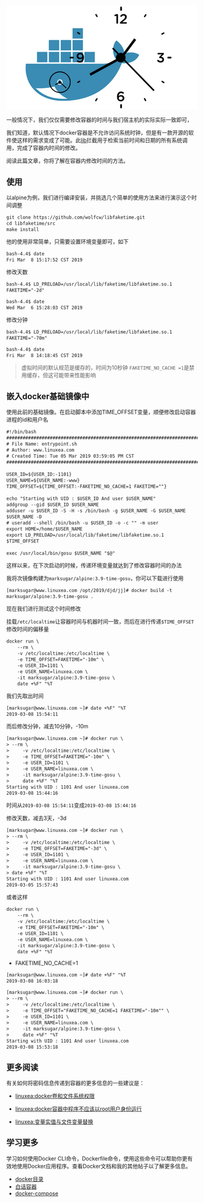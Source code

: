 ![20190308-a](../img/20190308-a.png)

一般情况下，我们仅仅需要修改容器的时间与我们宿主机的实际实际一致即可，

我们知道，默认情况下docker容器是不允许访问系统时钟，但是有一款开源的软件使这样的需求变成了可能。此[lib](https://github.com/wolfcw/libfaketime)拦截用于检索当前时间和日期的所有系统调用，完成了容器内时间的修改。

阅读此篇文章，你将了解在容器内修改时间的方法。

## 使用

以alpine为例，我们进行编译安装，并挑选几个简单的使用方法来进行演示这个时间调整

```
git clone https://github.com/wolfcw/libfaketime.git
cd libfaketime/src
make install
```

他的使用非常简单，只需要设置环境变量即可，如下

```
bash-4.4$ date
Fri Mar  8 15:17:52 CST 2019
```

修改天数

```
bash-4.4$ LD_PRELOAD=/usr/local/lib/faketime/libfaketime.so.1 FAKETIME="-2d"
```
```
bash-4.4$ date
Wed Mar  6 15:28:03 CST 2019
```
修改分钟
```
bash-4.4$ LD_PRELOAD=/usr/local/lib/faketime/libfaketime.so.1 FAKETIME="-70m"
```
```
bash-4.4$ date
Fri Mar  8 14:18:45 CST 2019
```

>虚拟时间的默认规范是缓存的，时间为10秒钟
>`FAKETIME_NO_CACHE =1`是禁用缓存，但这可能带来性能影响

## 嵌入docker基础镜像中

使用此前的基础镜像。在启动脚本中添加TIME_OFFSET变量，顺便修改启动容器进程的id和用户名

```
#!/bin/bash
#########################################################################
# File Name: entrypoint.sh
# Author: www.linuxea.com
# Created Time: Tue 05 Mar 2019 03:59:05 PM CST
#########################################################################

USER_ID=${USER_ID:-1101}
USER_NAME=${USER_NAME:-www}
TIME_OFFSET=${TIME_OFFSET:-FAKETIME_NO_CACHE=1 FAKETIME=""}

echo "Starting with UID : $USER_ID And user $USER_NAME"
addgroup --gid $USER_ID $USER_NAME 
adduser -u $USER_ID -S -H -s /bin/bash -g $USER_NAME -G $USER_NAME $USER_NAME -D
# useradd --shell /bin/bash -u $USER_ID -o -c "" -m user
export HOME=/home/$USER_NAME
export LD_PRELOAD=/usr/local/lib/faketime/libfaketime.so.1 $TIME_OFFSET

exec /usr/local/bin/gosu $USER_NAME "$@"
```

这样以来，在下次启动的时候，传递环境变量就达到了修改容器时间的办法

我将次镜像构建为`marksugar/alpine:3.9-time-gosu`，你可以下载进行使用

```
[marksugar@www.linuxea.com /opt/2019/djd/jj]# docker build -t marksugar/alpine:3.9-time-gosu .
```

现在我们进行测试这个时间修改

挂载`/etc/localtime`让容器时间与机器时间一致，而后在进行传递`$TIME_OFFSET`修改时间的偏移量

```
docker run \
	--rm \
    -v /etc/localtime:/etc/localtime \
    -e TIME_OFFSET=FAKETIME="-10m" \
    -e USER_ID=1101 \
    -e USER_NAME=linuxea.com \
    -it marksugar/alpine:3.9-time-gosu \
	date +%F" "%T
```

我们先取出时间

```
[marksugar@www.linuxea.com ~]# date +%F" "%T
2019-03-08 15:54:11
```

而后修改分钟，减去10分钟，-10m

```
[marksugar@www.linuxea.com ~]# docker run \
> --rm \
>     -v /etc/localtime:/etc/localtime \
>     -e TIME_OFFSET=FAKETIME="-10m" \
>     -e USER_ID=1101 \
>     -e USER_NAME=linuxea.com \
>     -it marksugar/alpine:3.9-time-gosu \
>	  date +%F" "%T
Starting with UID : 1101 And user linuxea.com
2019-03-08 15:44:16
```

时间从`2019-03-08 15:54:11`变成`2019-03-08 15:44:16`

修改天数，减去3天，-3d

```
[marksugar@www.linuxea.com ~]# docker run \
> --rm \
>     -v /etc/localtime:/etc/localtime \
>     -e TIME_OFFSET=FAKETIME="-3d" \
>     -e USER_ID=1101 \
>     -e USER_NAME=linuxea.com \
>     -it marksugar/alpine:3.9-time-gosu \
> date +%F" "%T
Starting with UID : 1101 And user linuxea.com
2019-03-05 15:57:43
```
或者这样
```
docker run \
	--rm \
    -v /etc/localtime:/etc/localtime \
    -e TIME_OFFSET=FAKETIME="-10m" \
    -e USER_ID=1101 \
    -e USER_NAME=linuxea.com \
    -it marksugar/alpine:3.9-time-gosu \
	date +%F" "%T
```

- FAKETIME_NO_CACHE=1

```
[marksugar@www.linuxea.com ~]# date +%F" "%T
2019-03-08 16:03:18
```

```
[marksugar@www.linuxea.com ~]# docker run \
> --rm \
>     -v /etc/localtime:/etc/localtime \
>     -e TIME_OFFSET="FAKETIME_NO_CACHE=1 FAKETIME="-10m"" \
>     -e USER_ID=1101 \
>     -e USER_NAME=linuxea.com \
>     -it marksugar/alpine:3.9-time-gosu \
> 	  date +%F" "%T
Starting with UID : 1101 And user linuxea.com
2019-03-08 15:53:18
```

## 更多阅读

有关如何将密码信息传递到容器的更多信息的一些建议是：

- [linuxea:docker卷和文件系统权限](https://www.linuxea.com/2303.html)

- [linuxea:docker容器中程序不应该以root用户身份运行](https://www.linuxea.com/2301.html)
- [linuxea:变量实值与文件变量替换](https://www.linuxea.com/2188.html)

## 学习更多

学习如何使用Docker CLI命令，Dockerfile命令，使用这些命令可以帮助你更有效地使用Docker应用程序。查看Docker文档和我的其他帖子以了解更多信息。

- [docker目录](https://www.linuxea.com/category/big-data/)
- [白话容器](https://www.linuxea.com/tag/%E7%99%BD%E8%AF%9D%E5%AE%B9%E5%99%A8/)
- [docker-compose](https://www.linuxea.com/tag/docker-compose/)